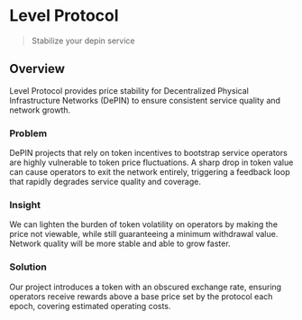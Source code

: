 # Level Protocol

> Stabilize your depin service

## Overview

Level Protocol provides price stability for Decentralized Physical Infrastructure Networks (DePIN) to ensure consistent service quality and network growth.

### Problem

DePIN projects that rely on token incentives to bootstrap service operators are highly vulnerable to token price fluctuations. A sharp drop in token value can cause operators to exit the network entirely, triggering a feedback loop that rapidly degrades service quality and coverage.

### Insight

We can lighten the burden of token volatility on operators by making the price not viewable, while still guaranteeing a minimum withdrawal value. Network quality will be more stable and able to grow faster.

### Solution

Our project introduces a token with an obscured exchange rate, ensuring operators receive rewards above a base price set by the protocol each epoch, covering estimated operating costs.